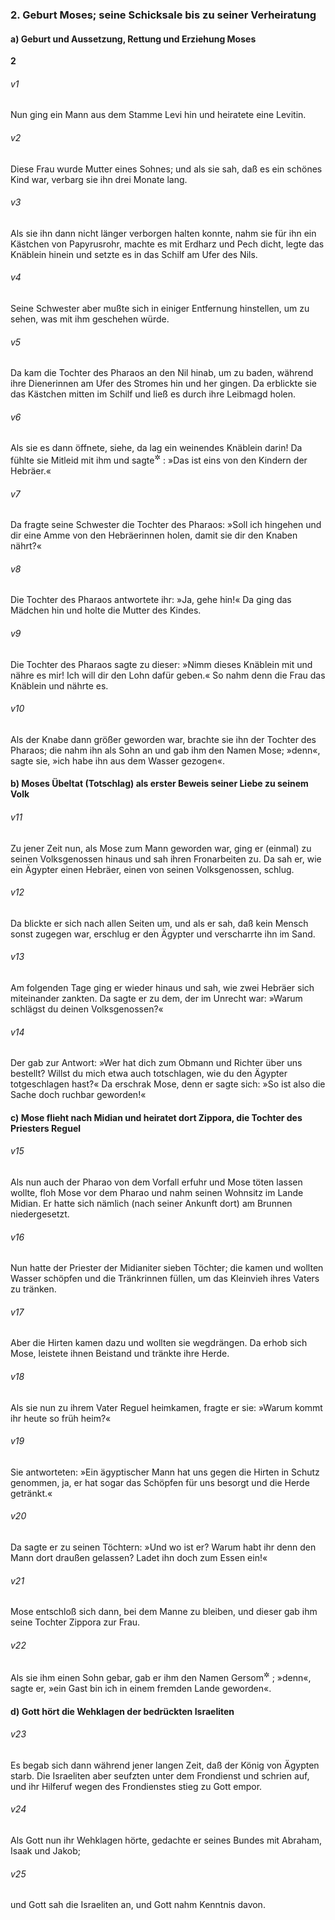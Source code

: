 ### 2. Geburt Moses; seine Schicksale bis zu seiner Verheiratung

#### a) Geburt und Aussetzung, Rettung und Erziehung Moses

__2__

###### v1
Nun ging ein Mann aus dem Stamme Levi hin und heiratete eine Levitin.

###### v2
Diese Frau wurde Mutter eines Sohnes; und als sie sah, daß es ein schönes Kind war, verbarg sie ihn drei Monate lang.

###### v3
Als sie ihn dann nicht länger verborgen halten konnte, nahm sie für ihn ein Kästchen von Papyrusrohr, machte es mit Erdharz und Pech dicht, legte das Knäblein hinein und setzte es in das Schilf am Ufer des Nils.

###### v4
Seine Schwester aber mußte sich in einiger Entfernung hinstellen, um zu sehen, was mit ihm geschehen würde.

###### v5
Da kam die Tochter des Pharaos an den Nil hinab, um zu baden, während ihre Dienerinnen am Ufer des Stromes hin und her gingen. Da erblickte sie das Kästchen mitten im Schilf und ließ es durch ihre Leibmagd holen.

###### v6
Als sie es dann öffnete, siehe, da lag ein weinendes Knäblein darin! Da fühlte sie Mitleid mit ihm und sagte<sup title="oder: dachte">&#x2732;</sup>
: »Das ist eins von den Kindern der Hebräer.«

###### v7
Da fragte seine Schwester die Tochter des Pharaos: »Soll ich hingehen und dir eine Amme von den Hebräerinnen holen, damit sie dir den Knaben nährt?«

###### v8
Die Tochter des Pharaos antwortete ihr: »Ja, gehe hin!« Da ging das Mädchen hin und holte die Mutter des Kindes.

###### v9
Die Tochter des Pharaos sagte zu dieser: »Nimm dieses Knäblein mit und nähre es mir! Ich will dir den Lohn dafür geben.« So nahm denn die Frau das Knäblein und nährte es.

###### v10
Als der Knabe dann größer geworden war, brachte sie ihn der Tochter des Pharaos; die nahm ihn als Sohn an und gab ihm den Namen Mose; »denn«, sagte sie, »ich habe ihn aus dem Wasser gezogen«.

#### b) Moses Übeltat (Totschlag) als erster Beweis seiner Liebe zu seinem Volk


###### v11
Zu jener Zeit nun, als Mose zum Mann geworden war, ging er (einmal) zu seinen Volksgenossen hinaus und sah ihren Fronarbeiten zu. Da sah er, wie ein Ägypter einen Hebräer, einen von seinen Volksgenossen, schlug.

###### v12
Da blickte er sich nach allen Seiten um, und als er sah, daß kein Mensch sonst zugegen war, erschlug er den Ägypter und verscharrte ihn im Sand.

###### v13
Am folgenden Tage ging er wieder hinaus und sah, wie zwei Hebräer sich miteinander zankten. Da sagte er zu dem, der im Unrecht war: »Warum schlägst du deinen Volksgenossen?«

###### v14
Der gab zur Antwort: »Wer hat dich zum Obmann und Richter über uns bestellt? Willst du mich etwa auch totschlagen, wie du den Ägypter totgeschlagen hast?« Da erschrak Mose, denn er sagte sich: »So ist also die Sache doch ruchbar geworden!«

#### c) Mose flieht nach Midian und heiratet dort Zippora, die Tochter des Priesters Reguel


###### v15
Als nun auch der Pharao von dem Vorfall erfuhr und Mose töten lassen wollte, floh Mose vor dem Pharao und nahm seinen Wohnsitz im Lande Midian. Er hatte sich nämlich (nach seiner Ankunft dort) am Brunnen niedergesetzt.

###### v16
Nun hatte der Priester der Midianiter sieben Töchter; die kamen und wollten Wasser schöpfen und die Tränkrinnen füllen, um das Kleinvieh ihres Vaters zu tränken.

###### v17
Aber die Hirten kamen dazu und wollten sie wegdrängen. Da erhob sich Mose, leistete ihnen Beistand und tränkte ihre Herde.

###### v18
Als sie nun zu ihrem Vater Reguel heimkamen, fragte er sie: »Warum kommt ihr heute so früh heim?«

###### v19
Sie antworteten: »Ein ägyptischer Mann hat uns gegen die Hirten in Schutz genommen, ja, er hat sogar das Schöpfen für uns besorgt und die Herde getränkt.«

###### v20
Da sagte er zu seinen Töchtern: »Und wo ist er? Warum habt ihr denn den Mann dort draußen gelassen? Ladet ihn doch zum Essen ein!«

###### v21
Mose entschloß sich dann, bei dem Manne zu bleiben, und dieser gab ihm seine Tochter Zippora zur Frau.

###### v22
Als sie ihm einen Sohn gebar, gab er ihm den Namen Gersom<sup title="d.h. Gast der Fremde?">&#x2732;</sup>
; »denn«, sagte er, »ein Gast bin ich in einem fremden Lande geworden«.

#### d) Gott hört die Wehklagen der bedrückten Israeliten


###### v23
Es begab sich dann während jener langen Zeit, daß der König von Ägypten starb. Die Israeliten aber seufzten unter dem Frondienst und schrien auf, und ihr Hilferuf wegen des Frondienstes stieg zu Gott empor.

###### v24
Als Gott nun ihr Wehklagen hörte, gedachte er seines Bundes mit Abraham, Isaak und Jakob;

###### v25
und Gott sah die Israeliten an, und Gott nahm Kenntnis davon.